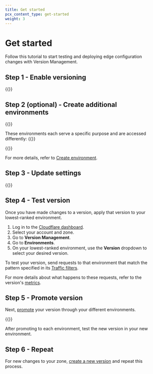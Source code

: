 ```yaml
---
title: Get started
pcx_content_type: get-started
weight: 3
---
```


# Get started

Follow this tutorial to start testing and deploying edge configuration changes with Version Management.

## Step 1 - Enable versioning

{{<render file="_enable-versioning.md">}}

## Step 2 (optional) - Create additional environments

{{<render file="_enable-default-creation.md">}}
<br/>

These environments each serve a specific purpose and are accessed differently:
{{<render file="_environment-defaults.md">}}

{{<render file="_create-environment-situation.md">}}
<br/>

For more details, refer to [Create environment](/version-management/how-to/environments/#create-environment).

## Step 3 - Update settings

{{<render file="_edit-version.md">}}
<br/>

## Step 4 - Test version

Once you have made changes to a version, apply that version to your lowest-ranked environment.

1. Log in to the [Cloudflare dashboard](https://dash.cloudflare.com/login).
2. Select your account and zone.
3. Go to **Version Management**.
4. Go to **Environments**.
5. On your lowest-ranked environment, use the **Version** dropdown to select your desired version.

To test your version, send requests to that environment that match the pattern specified in its [Traffic filters](/version-management/reference/traffic-filters/).

For more details about what happens to these requests, refer to the version's [metrics](/version-management/how-to/versions/#view-metrics).

## Step 5 - Promote version

Next, [promote](/version-management/how-to/environments/#change-environment-version) your version through your different environments.

{{<render file="_promote-version.md">}}

After promoting to each environment, test the new version in your new environment.

## Step 6 - Repeat

For new changes to your zone, [create a new version](/version-management/how-to/versions/#create-version) and repeat this process.